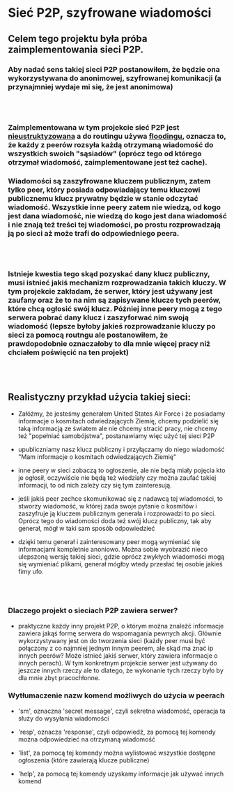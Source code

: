 # Sieć P2P, szyfrowane wiadomości

## Celem tego projektu była próba zaimplementowania sieci P2P. 

### Aby nadać sens takiej sieci P2P postanowiłem, że będzie ona wykorzystywana do anonimowej, szyfrowanej komunikacji (a przynajmniej wydaje mi się, że jest anonimowa)

<br>
<br>

### Zaimplementowana w tym projekcie sieć P2P jest [nieustruktyzowana](https://en.wikipedia.org/wiki/Peer-to-peer#Unstructured_networks) a do routingu używa [floodingu](https://en.wikipedia.org/wiki/Flooding_(computer_networking)), oznacza to, że każdy z peerów rozsyła każdą otrzymaną wiadomość do wszystkich swoich "sąsiadów" (oprócz tego od którego otrzymał wiadomość, zaimplementowane jest też cache).

### Wiadomości są zaszyfrowane kluczem publicznym, zatem tylko peer, który posiada odpowiadający temu kluczowi publicznemu klucz prywatny będzie w stanie odczytać wiadomość. **Wszystkie inne peery zatem nie wiedzą, od kogo jest dana wiadomość, nie wiedzą do kogo jest dana wiadomość i nie znają też treści tej wiadomości, po prostu rozprowadzają ją po sieci aż może trafi do odpowiedniego peera.**

<br>
<br>

### Istnieje kwestia tego skąd pozyskać dany klucz publiczny, musi istnieć jakiś mechanizm rozprowadzania takich kluczy. W tym projekcie zakładam, że serwer, który jest używany jest zaufany oraz że to na nim są zapisywane klucze tych peerów, które chcą ogłosić swój klucz. Później inne peery mogą z tego serwera pobrać dany klucz i zaszyforwać nim swoją wiadomość (lepsze byłoby jakieś rozprowadzanie kluczy po sieci za pomocą routngu ale postanowiłem, że prawdopodobnie oznaczałoby to dla mnie więcej pracy niż chciałem poświęcić na ten projekt)

<br>
<br>

## **Realistyczny** przykład użycia takiej sieci:

- Załóżmy, że jesteśmy generałem United States Air Force i że posiadamy informacje o kosmitach odwiedzających Ziemię, chcemy podzielić się taką informacją ze światem ale nie chcemy stracić pracy, nie chcemy też "popełniać samobójstwa", postanawiamy więc użyć tej sieci P2P

- upubliczniamy nasz klucz publiczny i przyłączamy do niego wiadomość "Mam informacje o kosmitach odwiedzających Ziemię"

- inne peery w sieci zobaczą to ogłoszenie, ale nie będą miały pojęcia kto je ogłosił, oczywiście nie będą też wiedziały czy można zaufać takiej informacji, to od nich zależy czy się tym zainteresują.

- jeśli jakiś peer zechce skomunikować się z nadawcą tej wiadomości, to stworzy wiadomość, w której zada swoje pytanie o kosmitów i zaszyfruje ją kluczem publicznym generała i rozprowadzi to po sieci. Oprócz tego do wiadomości doda też swój klucz publiczny, tak aby generał, mógł w taki sam sposób odpowiedzieć

- dzięki temu generał i zainteresowany peer mogą wymieniać się informacjami kompletnie anoniowo. Można sobie wyobrazić nieco ulepszoną wersję takiej sieci, gdzie oprócz zwykłych wiadomości mogą się wymieniać plikami, generał mógłby wtedy przesłać tej osobie jakieś fimy ufo.


<br>
<br>

### **Dlaczego projekt o sieciach P2P zawiera serwer?**

- praktyczne każdy inny projekt P2P, o którym można znaleźć informacje zawiera jakąś formę serwera do wspomagania pewnych akcji. Głównie wykorzystywany jest on do tworzenia sieci (każdy peer musi być połączony z co najmniej jednym innym peerem, ale skąd ma znać ip innych peerów? Może istnieć jakiś serwer, który zawiera informacje o innych perach). W tym konkretnym projekcie serwer jest używany do jeszcze innych rzeczy ale to dlatego, że wykonanie tych rzeczy było by dla mnie zbyt pracochłonne. 


### **Wytłumaczenie nazw komend możliwych do użycia w peerach**

- 'sm', oznaczna 'secret message', czyli sekretna wiadomość, operacja ta służy do wysyłania wiadomości
- 'resp', oznacza 'response', czyli odpowiedź, za pomocą tej komendy można odpowiedzieć na otrzymaną wiadomość

- 'list', za pomocą tej komendy można wylistować wszystkie dostępne ogłoszenia (które zawierają klucze publiczne)

- 'help', za pomocą tej komendy uzyskamy informacje jak używać innych komend